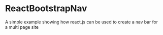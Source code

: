 # ReactBootstrapNav
A simple example showing how react.js can be used to create a nav bar for a multi page site
